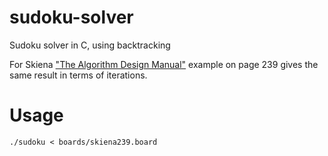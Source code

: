 sudoku-solver
=============

Sudoku solver in C, using backtracking

For Skiena ["The Algorithm Design Manual"][adm] example on page 239 gives the same result in terms of iterations.

[adm]:http://www.amazon.com/Algorithm-Design-Manual-Steven-Skiena/dp/1849967202

Usage
=====

    ./sudoku < boards/skiena239.board

